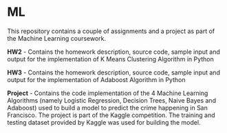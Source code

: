 # ML

This repository contains a couple of assignments and a project as part of the Machine Learning coursework.

**HW2** - Contains the homework description, source code, sample input and output for the implementation of K Means Clustering Algorithm in Python

**HW3** - Contains the homework description, source code, sample input and output for the implementation of Adaboost Algorithm in Python

**Project** - Contains the code implementation of the 4 Machine Learning Algorithms (namely Logistic Regression, Decision Trees, Naive Bayes and Adaboost) used to build a model to predict the crime happening in San Francisco. The project is part of the Kaggle competition. The training and testing dataset provided by Kaggle was used for building the model.

